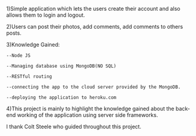 1)Simple application which lets the users create their account and also allows them to login and logout.

2)Users can post their photos, add comments, add comments to others posts.

3)Knowledge Gained:
    
    --Node JS
    
    --Managing database using MongoDB(NO SQL)
    
    --RESTful routing
    
    --connecting the app to the cloud server provided by the MongoDB.
    
    --deploying the application to heroku.com
    
4)This project is mainly to highlight the knowledge gained about the back-end working of the application using server side frameworks.

I thank Colt Steele who guided throughout this project.
